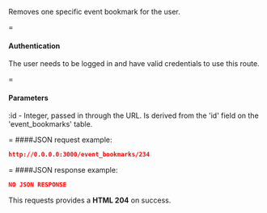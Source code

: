 <!-- --- title: DELETE /event_bookmarks/:id -->

Removes one specific event bookmark for the user.

=
#### Authentication

The user needs to be logged in and have valid credentials to use this route.

=
#### Parameters

:id - Integer, passed in through the URL. Is derived from the 'id' field on the 'event_bookmarks' table.

=
####JSON request example:
```json
http://0.0.0.0:3000/event_bookmarks/234
```

=
####JSON response example:

```json
NO JSON RESPONSE
```

This requests provides a <strong>HTML 204</strong> on success.
